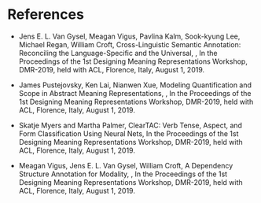 # References

* Jens E. L. Van Gysel, Meagan Vigus, Pavlina Kalm, Sook-kyung Lee, Michael Regan, William Croft, Cross-Linguistic Semantic Annotation: Reconciling the Language-Specific and the Universal, , In the Proceedings of the 1st Designing Meaning Representations Workshop, DMR-2019, held with ACL, Florence, Italy, August 1, 2019.

* James Pustejovsky, Ken Lai, Nianwen Xue, Modeling Quantification and Scope in Abstract Meaning Representations, , In the Proceedings of the 1st Designing Meaning Representations Workshop, DMR-2019, held with ACL, Florence, Italy, August 1, 2019.

* Skatje Myers and Martha Palmer, ClearTAC: Verb Tense, Aspect, and Form Classification Using Neural Nets, In the Proceedings of the 1st Designing Meaning Representations Workshop, DMR-2019, held with ACL, Florence, Italy, August 1, 2019.

* Meagan Vigus, Jens E. L. Van Gysel, William Croft, A Dependency Structure Annotation for Modality, , In the Proceedings of the 1st Designing Meaning Representations Workshop, DMR-2019, held with ACL, Florence, Italy, August 1, 2019.
